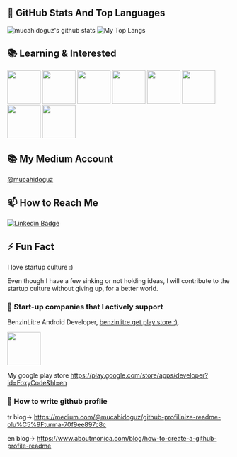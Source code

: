 ## 📌 GitHub Stats And Top Languages

<p float="center">
  <img  src="https://github-readme-stats.vercel.app/api?username=mucahidoguz&show_icons=true&count_private=true&hide=contribs,issues" alt="mucahidoguz's github stats" />
  <img  src="https://github-readme-stats.vercel.app/api/top-langs/?username=mucahidoguz&layout=compact&hide=html,css" alt="My Top Langs" />
</p>

## 📚 Learning & Interested

<code><img height="75" src="https://upload.wikimedia.org/wikipedia/commons/6/61/HTML5_logo_and_wordmark.svg"></code>
<code><img height="75" src="https://upload.wikimedia.org/wikipedia/commons/d/d5/CSS3_logo_and_wordmark.svg"></code>
<code><img height="75" src="https://upload.wikimedia.org/wikipedia/commons/9/99/Unofficial_JavaScript_logo_2.svg"></code>
<code><img height="75" src="https://upload.wikimedia.org/wikipedia/commons/a/a7/React-icon.svg"></code>
<code><img height="75" src="https://raw.githubusercontent.com/reduxjs/redux/master/logo/logo-title-light.png"></code>
<code><img height="75" src=""></code>
<code><img height="75" src=""></code>
<code><img height="75" src=""></code>
## 📚 My Medium Account

[@mucahidoguz ](https://medium.com/@mucahidoguz)

## 📫 How to Reach Me

[![Linkedin Badge](https://img.shields.io/badge/mucahidoguz-follow%20on%20linkedin-blue?style=for-the-badge&logo=linkedin)](https://www.linkedin.com/in/mucahidoguz/)

## ⚡ Fun Fact

I love startup culture :)

Even though I have a few sinking or not holding ideas, I will contribute to the startup culture without giving up, for a better world.

### 🔭 Start-up companies that I actively support

BenzinLitre Android Developer, [benzinlitre get play store :)].

<code><img height="75" src="https://www.benzinlitre.com/public/site/tema2/image/logo.svg"></code>

[benzinlitre get play store :)]: https://play.google.com/store/apps/details?id=com.benzinlitre.app&hl=en

My google play store https://play.google.com/store/apps/developer?id=FoxyCode&hl=en

### 🤔 How to write github proflie

tr blog-> https://medium.com/@mucahidoguz/github-profilinize-readme-olu%C5%9Fturma-70f9ee897c8c

en blog-> https://www.aboutmonica.com/blog/how-to-create-a-github-profile-readme

<!--
**mucahidoguz/mucahidoguz** is a ✨ _special_ ✨ repository because its `README.md` (this file) appears on your GitHub profile.
Here are some ideas to get you started:
- 🔭 I’m currently working on ...
- 🌱 I’m currently learning ...
- 👯 I’m looking to collaborate on ...
- 🤔 I’m looking for help with ...
- 💬 Ask me about ...
- 📫 How to reach me: ...
- 😄 Pronouns: ...
- ⚡ Fun fact: ...
-->
